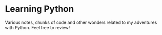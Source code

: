 # Learning Python
Various notes, chunks of code and other wonders related to my adventures with Python. Feel free to review!
